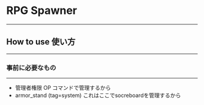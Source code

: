 # RPG Spawner

***

## How to use 使い方

***

### 事前に必要なもの

***

* 管理者権限 OP
コマンドで管理するから
* armor_stand (tag=system)
これはここでsocreboardを管理するから
